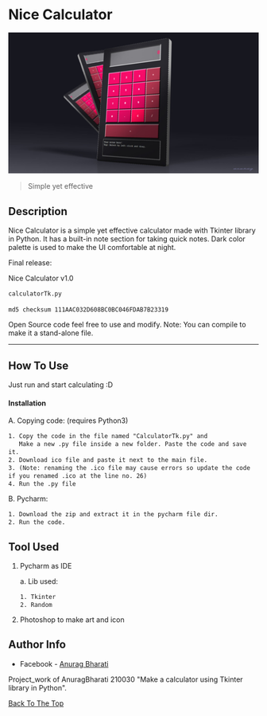 # Nice Calculator

![Project Image](https://github.com/Anurag-Bharati/Calculator/blob/master/calc_design.jpg)

>Simple yet effective

## Description

Nice Calculator is a simple yet effective calculator made with Tkinter library in Python.
It has a built-in note section for taking quick notes.
Dark color palette is used to make the UI comfortable at night.

Final release:

Nice Calculator v1.0

    calculatorTk.py 
   
    md5 checksum 111AAC032D608BC0BC046FDAB7B23319 

Open Source code feel free to use and modify.
Note: You can compile to make it a stand-alone file.

---

## How To Use
  
  Just run and start calculating :D

#### Installation

   A. Copying code: (requires Python3)
   
    1. Copy the code in the file named "CalculatorTk.py" and
       Make a new .py file inside a new folder. Paste the code and save it.
    2. Download ico file and paste it next to the main file. 
    3. (Note: renaming the .ico file may cause errors so update the code if you renamed .ico at the line no. 26)
    4. Run the .py file
   
   B. Pycharm:
   
    1. Download the zip and extract it in the pycharm file dir.
    2. Run the code.
    

## Tool Used

 1. Pycharm as IDE
 
    a. Lib used:
    
        1. Tkinter
        2. Random
      
 2. Photoshop to make art and icon

## Author Info

- Facebook - [Anurag Bharati](https://www.facebook.com/frost.king.1042/)

Project_work of AnuragBharati 210030 "Make a calculator using Tkinter library in Python".

[Back To The Top](#nice-calculator)

